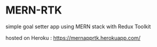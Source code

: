 # MERN-RTK
simple goal setter app using MERN stack with Redux Toolkit

hosted on Heroku : https://mernapprtk.herokuapp.com/
